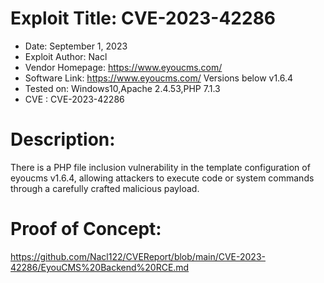 # Exploit Title:  CVE-2023-42286
- Date: September 1, 2023
- Exploit Author: Nacl
- Vendor Homepage: https://www.eyoucms.com/
- Software Link:  https://www.eyoucms.com/ Versions below v1.6.4
- Tested on: Windows10,Apache 2.4.53,PHP 7.1.3
- CVE : CVE-2023-42286

# Description:
There is a PHP file inclusion vulnerability in the template configuration of eyoucms v1.6.4, allowing attackers to execute code or system commands through a carefully crafted malicious payload.

# Proof of Concept:
https://github.com/Nacl122/CVEReport/blob/main/CVE-2023-42286/EyouCMS%20Backend%20RCE.md
